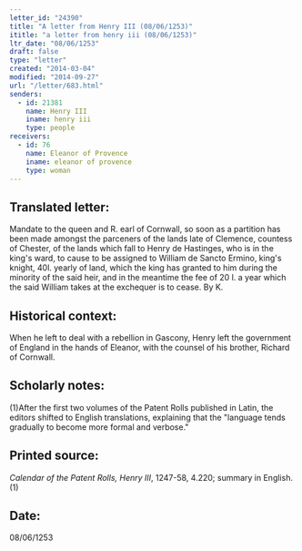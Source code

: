 ```yaml
---
letter_id: "24390"
title: "A letter from Henry III (08/06/1253)"
ititle: "a letter from henry iii (08/06/1253)"
ltr_date: "08/06/1253"
draft: false
type: "letter"
created: "2014-03-04"
modified: "2014-09-27"
url: "/letter/683.html"
senders:
  - id: 21381
    name: Henry III
    iname: henry iii
    type: people
receivers:
  - id: 76
    name: Eleanor of Provence
    iname: eleanor of provence
    type: woman
---
```

<h2> Translated letter:</h2>Mandate to the queen and R. earl of Cornwall, so soon as a partition has been made amongst the parceners of the lands late of Clemence, countess of Chester, of the lands which fall to Henry de Hastinges, who is in the king's ward, to cause to be assigned to William de Sancto Ermino, king's knight, 40l. yearly of land, which the king has granted to him during the minority of the said heir, and in the meantime the fee of 20 l. a year which the said William takes at the exchequer is to cease.  By K.
<h2 class="mt-4"> Historical context:</h2>When he left to deal with a rebellion in Gascony, Henry left the government of England in the hands of Eleanor, with the counsel of his brother, Richard of Cornwall.
<h2 class="mt-4"> Scholarly notes:</h2>(1)After the first two volumes of the Patent Rolls published in Latin, the editors shifted to English translations, explaining that the "language tends gradually to become more formal and verbose."
<h2 class="mt-4"> Printed source:</h2><p><em>Calendar of the Patent Rolls, Henry III</em>, 1247-58, 4.220; summary in English.(1)</p><h2 class="mt-4"> Date:</h2>08/06/1253